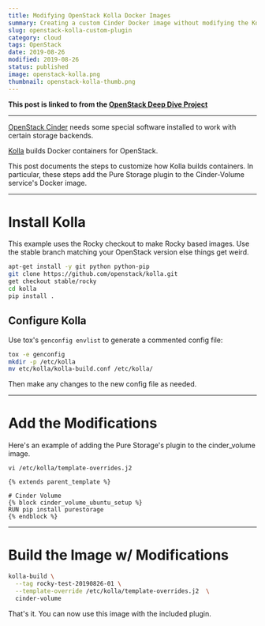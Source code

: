 ```yaml
---
title: Modifying OpenStack Kolla Docker Images
summary: Creating a custom Cinder Docker image without modifying the Kolla code.
slug: openstack-kolla-custom-plugin
category: cloud
tags: OpenStack
date: 2019-08-26
modified: 2019-08-26
status: published
image: openstack-kolla.png
thumbnail: openstack-kolla-thumb.png
---
```



**This post is linked to from the [OpenStack Deep Dive Project](/openstack.html)**

---

[OpenStack Cinder](https://docs.openstack.org/cinder/latest/) needs some
special software installed to work with certain storage backends.

[Kolla](https://docs.openstack.org/kolla/latest/) builds Docker containers for
OpenStack.

This post documents the steps to customize how Kolla builds containers. In
particular, these steps add the Pure Storage plugin to the Cinder-Volume
service's Docker image.


---


# Install Kolla

This example uses the Rocky checkout to make Rocky based images. Use the stable
branch matching your OpenStack version else things get weird.

```bash
apt-get install -y git python python-pip
git clone https://github.com/openstack/kolla.git
get checkout stable/rocky
cd kolla
pip install .
```


## Configure Kolla

Use tox's `genconfig envlist` to generate a commented config file:

```bash
tox -e genconfig
mkdir -p /etc/kolla
mv etc/kolla/kolla-build.conf /etc/kolla/
```

Then make any changes to the new config file as needed.


---


# Add the Modifications

Here's an example of adding the Pure Storage's plugin to the cinder\_volume
image.

`vi /etc/kolla/template-overrides.j2`

```jinja2
{% extends parent_template %}

# Cinder Volume
{% block cinder_volume_ubuntu_setup %}
RUN pip install purestorage
{% endblock %}
```


---


# Build the Image w/ Modifications

```bash
kolla-build \
  --tag rocky-test-20190826-01 \
  --template-override /etc/kolla/template-overrides.j2  \
  cinder-volume
```

That's it. You can now use this image with the included plugin.
